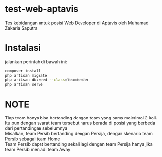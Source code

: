 # test-web-aptavis
Tes kebidangan untuk posisi Web Developer di Aptavis oleh Muhamad Zakaria Saputra

# Instalasi
jalankan perintah di bawah ini:
```bash
composer install
php artisan migrate
php artisan db:seed --class=TeamSeeder
php artisan serve
```

# NOTE
Tiap team hanya bisa bertanding dengan team yang sama maksimal 2 kali.<br>
Itu pun dengan syarat team tersebut harus berada di posisi yang berbeda dari pertandingan sebelumnya<br>
Misalkan, team Persib bertanding dengan Persija, dengan skenario team Persib sebagai team Home<br>
Team Persib dapat bertanding sekali lagi dengan team Persija hanya jika team Persib menjadi team Away
<br>
